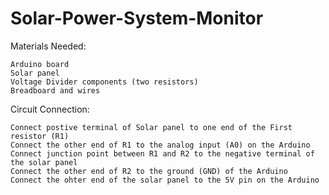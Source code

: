 # Solar-Power-System-Monitor

Materials Needed:

    Arduino board
    Solar panel 
    Voltage Divider components (two resistors) 
    Breadboard and wires 
  

Circuit Connection:

    Connect postive terminal of Solar panel to one end of the First resistor (R1)
    Connect the other end of R1 to the analog input (A0) on the Arduino
    Connect junction point between R1 and R2 to the negative terminal of the solar panel
    Connect the other end of R2 to the ground (GND) of the Arduino
    Connect the ohter end of the solar panel to the 5V pin on the Arduino
